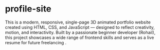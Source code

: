 # profile-site
This is a modern, responsive, single-page 3D animated portfolio website created using HTML, CSS, and JavaScript — designed to reflect creativity, motion, and interactivity. Built by a passionate beginner developer (Rohail), this project showcases a wide range of frontend skills and serves as a live resume for future freelancing .
